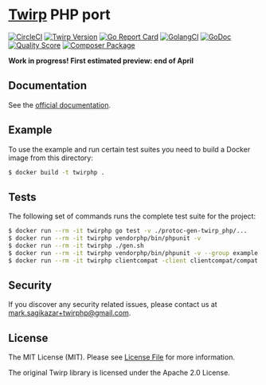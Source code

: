 # [Twirp](https://twitchtv.github.io/twirp/) PHP port

[![CircleCI](https://circleci.com/gh/twirphp/twirp.svg?style=svg)](https://circleci.com/gh/twirphp/twirp)
[![Twirp Version](http://img.shields.io/badge/twirp%20version-v5.3.0-orange.svg?style=flat-square)](https://github.com/twitchtv/twirp/releases/tag/v5.3.0)
[![Go Report Card](https://goreportcard.com/badge/github.com/twirphp/twirp?style=flat-square)](https://goreportcard.com/report/github.com/twirphp/twirp)
[![GolangCI](https://golangci.com/badges/github.com/twirphp/twirp.svg)](https://golangci.com)
[![GoDoc](http://img.shields.io/badge/godoc-reference-5272B4.svg?style=flat-square)](https://godoc.org/github.com/twirphp/twirp)
[![Quality Score](https://img.shields.io/scrutinizer/g/twirphp/twirp.svg?style=flat-square)](https://scrutinizer-ci.com/g/twirphp/twirp)
[![Composer Package](http://img.shields.io/badge/composer-twirp%2Ftwirp-green.svg?style=flat-square)](https://packagist.org/packages/twirp/twirp)

**Work in progress! First estimated preview: end of April**


## Documentation

See the [official documentation](http://twirphp.readthedocs.io).


## Example

To use the example and run certain test suites you need to build a Docker image from this directory:

```bash
$ docker build -t twirphp .
```


## Tests

The following set of commands runs the complete test suite for the project:

```bash
$ docker run --rm -it twirphp go test -v ./protoc-gen-twirp_php/...
$ docker run --rm -it twirphp vendorphp/bin/phpunit -v
$ docker run --rm -it twirphp ./gen.sh
$ docker run --rm -it twirphp vendorphp/bin/phpunit -v --group example
$ docker run --rm -it twirphp clientcompat -client clientcompat/compat.sh
```


## Security

If you discover any security related issues, please contact us at [mark.sagikazar+twirphp@gmail.com](mailto:mark.sagikazar+twirphp@gmail.com).


## License

The MIT License (MIT). Please see [License File](LICENSE) for more information.

The original Twirp library is licensed under the Apache 2.0 License.
